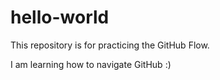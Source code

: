 # hello-world
This repository is for practicing the GitHub Flow.

I am learning how to navigate GitHub :)
